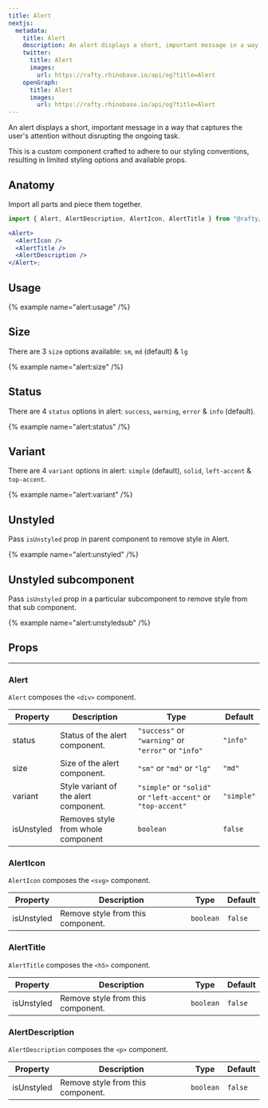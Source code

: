 ```yaml
---
title: Alert
nextjs:
  metadata:
    title: Alert
    description: An alert displays a short, important message in a way that captures the user's attention without disrupting the ongoing task.
    twitter:
      title: Alert
      images:
        url: https://rafty.rhinobase.io/api/og?title=Alert
    openGraph:
      title: Alert
      images:
        url: https://rafty.rhinobase.io/api/og?title=Alert
---
```


An alert displays a short, important message in a way that captures the user's attention without disrupting the ongoing task.

This is a custom component crafted to adhere to our styling conventions, resulting in limited styling options and available props.

## Anatomy

Import all parts and piece them together.

```jsx
import { Alert, AlertDescription, AlertIcon, AlertTitle } from "@rafty/ui";

<Alert>
  <AlertIcon />
  <AlertTitle />
  <AlertDescription />
</Alert>;
```

## Usage

{% example name="alert:usage" /%}

## Size

There are 3 `size` options available: `sm`, `md` (default) & `lg`

{% example name="alert:size" /%}

## Status

There are 4 `status` options in alert: `success`, `warning`, `error` & `info` (default).

{% example name="alert:status" /%}

## Variant

There are 4 `variant` options in alert: `simple` (default), `solid`, `left-accent` & `top-accent`.

{% example name="alert:variant" /%}

## Unstyled

Pass `isUnstyled` prop in parent component to remove style in Alert.

{% example name="alert:unstyled" /%}

## Unstyled subcomponent

Pass `isUnstyled` prop in a particular subcomponent to remove style from that sub component.

{% example name="alert:unstyledsub" /%}

## Props

---

### Alert

`Alert` composes the `<div>` component.

| Property   | Description                           | Type                                                         | Default    |
| ---------- | ------------------------------------- | ------------------------------------------------------------ | ---------- |
| status     | Status of the alert component.        | `"success"` or `"warning"` or `"error"` or `"info"`          | `"info"`   |
| size       | Size of the alert component.          | `"sm"` or `"md"` or `"lg"`                                   | `"md"`     |
| variant    | Style variant of the alert component. | `"simple"` or `"solid"` or `"left-accent"` or `"top-accent"` | `"simple"` |
| isUnstyled | Removes style from whole component    | `boolean`                                                    | `false`    |

### AlertIcon

`AlertIcon` composes the `<svg>` component.

| Property   | Description                       | Type      | Default |
| ---------- | --------------------------------- | --------- | ------- |
| isUnstyled | Remove style from this component. | `boolean` | `false` |

### AlertTitle

`AlertTitle` composes the `<h5>` component.

| Property   | Description                       | Type      | Default |
| ---------- | --------------------------------- | --------- | ------- |
| isUnstyled | Remove style from this component. | `boolean` | `false` |

### AlertDescription

`AlertDescription` composes the `<p>` component.

| Property   | Description                       | Type      | Default |
| ---------- | --------------------------------- | --------- | ------- |
| isUnstyled | Remove style from this component. | `boolean` | `false` |
